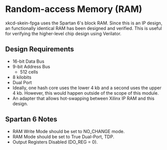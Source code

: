 # Random-access Memory (RAM)

xkcd-skein-fpga uses the Spartan 6's block RAM. Since this is an IP design, an functionally identical RAM has been designed and verified. This is useful for verifying the higher-level chip design using Verilator.

## Design Requirements
- 16-bit Data Bus
- 9-bit Address Bus
  - 512 cells
- 8 kilobits
- Dual Port
- Ideally, one hash core uses the lower 4 kb and a second uses the upper 4 kb. However, this would happen outside of the scope of this module.
- An adapter that allows hot-swapping between Xilinx IP RAM and this design.

## Spartan 6 Notes
- RAM Write Mode should be set to NO_CHANGE mode.
- RAM Mode should be set to True Dual-Port, TDP.
- Output Registers Disabled (DO_REG = 0).
